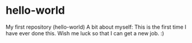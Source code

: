 # hello-world
My first repository (hello-world)
A bit about myself: This is the first time I have ever done this. Wish me luck so that I can get a new job. :)
